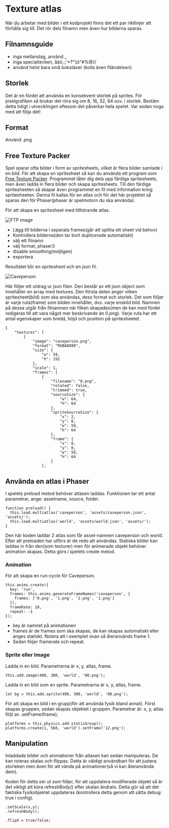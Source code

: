 # Texture atlas

När du arbetar med bilder i ett kodprojekt finns det ett par riktlinjer att förhålla sig till. Det rör dels filnamn men även hur bilderna sparas.

## Filnamnsguide

* inga mellanslag, använd _
* inga specialtecken, åäö,:;'*?"\¤"#%@//
* använd helst bara små bokstäver (kolla även filändelsen)

## Storlek

Det är en fördel att använda en konsekvent storlek på sprites. För pixelgrafiken så brukar det röra sig om 8, 16, 32, 64 osv. i storlek.
Bestäm detta tidigt i utvecklingen eftesom det påverkar hela spelet. Var sedan noga med att följa det!

## Format

Använd .png

## Free Texture Packer

Spel sparar ofta bilder i form av spritesheets, vilket är flera bilder samlade i en bild. För att skapa en spritesheet så 
kan du använda ett program som [Free Texture Packer](http://free-tex-packer.com/app/).
Programmet låter dig dela upp färdiga spritesheets, men även ladda in flera bilder och skapa spritesheets.
Till den färdiga spritesheeten så skapar även programmet en fil med information kring spritesheeten. Denna fil kallas för en atlas
och för det här projektet så sparas den för Phaser(phaser är spelmotorn du ska använda).

För att skapa en spritesheet med tillhörande atlas.

![FTP image](https://raw.githubusercontent.com/jensnti/te18-spel/main/doc/ftp-1.png)

* Lägg till bilderna i separata frames(går att splitta ett sheet vid behov)
* Kontrollera bilderna(den tar bort duplicerade automatiskt)
* välj ett filnamn
* välj format, phaser3
* disable smoothing(möjligen)
* exportera

Resultatet blir en spritesheet och en json fil.

![Caveperson](https://raw.githubusercontent.com/jensnti/te18-spel/main/assets/caveperson.png)

Här följer ett utdrag ur json filen. Den består av ett json object som innehåller en array med textures.
Den första delen anger vilken spritesheet(bild) som ska användas, dess format och storlek.
Det som följer är varje ruta(frame) som bilden innehåller, dvs. varje enskild bild. Namnen på dessa utgår från 
filnamnen när filken skapades(men de kan med fördel redigeras till att vara något mer beskrivande än 0.png). Varje
ruta har ett antal egenskaper som bredd, höjd och position på spritesheetet.

```
{
	"textures": [
		{
			"image": "caveperson.png",
			"format": "RGBA8888",
			"size": {
				"w": 58,
				"h": 192
			},
			"scale": 1,
			"frames": [
				{
					"filename": "0.png",
					"rotated": false,
					"trimmed": true,
					"sourceSize": {
						"w": 64,
						"h": 64
					},
					"spriteSourceSize": {
						"x": 2,
						"y": 0,
						"w": 58,
						"h": 64
					},
					"frame": {
						"x": 0,
						"y": 0,
						"w": 58,
						"h": 64
					}
				},
```

## Använda en atlas i Phaser

I spelets preload metod behöver atlasen laddas. Funktionen tar ett antal parametrar, ange: assetname, source, folder.

```
function preload() {
  this.load.multiatlas('caveperson', 'assets/caveperson.json', 'assets/');
  this.load.multiatlas('world', 'assets/world.json', 'assets/');
}
```
Den här koden laddar 2 atlas som får asset-namnen caveperson och world.
Efter att preloaden har utförs är de redo att användas. Statiska bilder kan laddas in från den(som texturer) men för animerade
objekt behöver animation skapas. Detta görs i spelets create metod. 

### Animation 
För att skapa en run-cycle för Caveperson. 

```
this.anims.create({
  key: 'run',
  frames: this.anims.generateFrameNames('caveperson', {
    frames: ['0.png', '1.png', '2.png', '1.png']
  }),
  frameRate: 10,
  repeat: -1
});
```
* key är namnet på animationen
* frames är de frames som ska skapas, de kan skapas automatiskt eller anges statiskt. Notera att i exemplet ovan så återanvänds frame 1.
* Sedan följer framerate och repeat.

### Sprite eller Image

Ladda in en bild. Parametrarna är x, y, atlas, frame.

```
this.add.image(400, 300, 'world', '00.png');
```

Ladda in en bild som en sprite. Parametrarna är x, y, atlas, frame.

```
let bg = this.add.sprite(400, 300, 'world', '00.png');
```

För att skapa en bild i en grupp(för att använda fysik bland annat). Först skapas gruppen, sedan skapas objektet i gruppen.
Parametrar är: x, y, atlas följt av .setFrame(frame);

```
platforms = this.physics.add.staticGroup();
platforms.create(i, 568, 'world').setFrame('12.png');
```

## Manipulation

Inladdade bilder och animationer från atlasen kan sedan manipuleras. De kan roteras skalas och flippas.
Detta är väldigt användbart för att justera storleken men även för att vända på animationer(så vi kan återanvända dem).

Koden för detta ser ut som följer, för att uppdatera modifierade objekt så är det viktigt att köra refreshBody() efter
skalan ändrats. Detta gör så att det faktiska fysikobjektet uppdateras (kontrollera detta genom att sätta debug: true i config).

```
.setScale(x,y);
.refreshBody();

.flipX = true/false;
```
